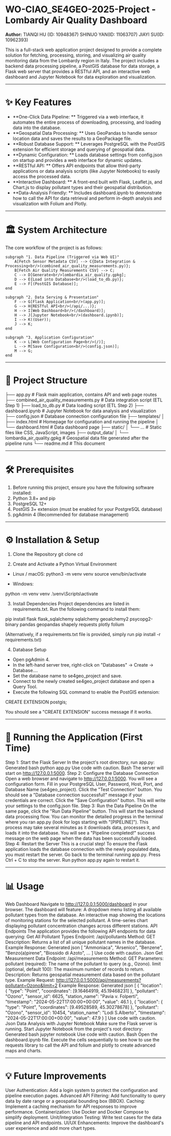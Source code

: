 # WO-CIAO_SE4GEO-2025-Project - Lombardy Air Quality Dashboard
**Author:** TIANQI HU (ID: 10948367)  SHINUO YAN(ID: 11063707)  JIAYI SU(ID: 10962393)

This is a full-stack web application project designed to provide a complete solution for fetching, processing, storing, and visualizing air quality monitoring data from the Lombardy region in Italy.
The project includes a backend data processing pipeline, a PostGIS database for data storage, a Flask web server that provides a RESTful API, and an interactive web dashboard and Jupyter Notebook for data exploration and visualization.

---

# ✨ Key Features
- **One-Click Data Pipeline: ** Triggered via a web interface, it automates the entire process of downloading, processing, and loading data into the database.
- **Geospatial Data Processing: ** Uses GeoPandas to handle sensor location data and saves the results to a GeoPackage file.
- **Robust Database Support: ** Leverages PostgreSQL with the PostGIS extension for efficient storage and querying of geospatial data.
- **Dynamic Configuration: ** Loads database settings from config.json on startup and provides a web interface for dynamic updates.
- **RESTful API: ** Offers API endpoints that allow third-party applications or data analysis scripts (like Jupyter Notebooks) to easily access the processed data.
- **Interactive Dashboard: ** A front-end built with Flask, Leaflet.js, and Chart.js to display pollutant types and their geospatial distribution.
- **Data-Analysis Friendly: ** Includes dashboard.ipynb to demonstrate how to call the API for data retrieval and perform in-depth analysis and visualization with Folium and Plotly.

---

# 🏛️ System Architecture
The core workflow of the project is as follows:

    subgraph "1. Data Pipeline (Triggered via Web UI)"
        A[Fetch Sensor Metadata CSV] --> C{Data Integration & Processing<br/>(combined_air_quality_measurements.py)};
        B[Fetch Air Quality Measurements CSV] --> C;
        C --> D[Generate<br/>lombardia_air_quality.gpkg];
        D --> E{Load into Database<br/>(load_to_db.py)};
        E --> F[(PostGIS Database)];
    end

    subgraph "2. Data Serving & Presentation"
        F --> G[Flask Application<br/>(app.py)];
        G --> H{RESTful API<br/>(/api/...)};
        H --> I[Web Dashboard<br/>(/dashboard)];
        H --> J[Jupyter Notebook<br/>(dashboard.ipynb)];
        I --> K((User));
        J --> K;
    end

    subgraph "3. Application Configuration"
        K --> L[Web Configuration Page<br/>(/)];
        L --> M[Save Configuration<br/>(config.json)];
        M --> G;
    end

---

# 📂 Project Structure


├── app.py                      # Flask main application, contains API and web page routes
├── combined_air_quality_measurements.py # Data integration script (ETL Step 1)
├── load_to_db.py               # Data loading script (ETL Step 2)
├── dashboard.ipynb             # Jupyter Notebook for data analysis and visualization
├── config.json                 # Database connection configuration file
├── templates/
│   ├── index.html              # Homepage for configuration and running the pipeline
│   └── dashboard.html          # Data dashboard page
├── static/
│   └── ...                     # Static files like CSS, JavaScript, images
├── output_data/
│   └── lombardia_air_quality.gpkg # Geospatial data file generated after the pipeline runs
└── readme.md                   # This document

---

# 🛠️ Prerequisites
1. Before running this project, ensure you have the following software installed:
2. Python 3.8+ and pip
3. PostgreSQL 12+
4. PostGIS 3+ extension (must be enabled for your PostgreSQL database)
5. pgAdmin 4 (Recommended for database management)

---

# ⚙️ Installation & Setup
1. Clone the Repository
git clone <your-repository-url>
cd <repository-directory>

2. Create and Activate a Python Virtual Environment
- Linux / macOS:
python3 -m venv venv
source venv/bin/activate

- Windows:

python -m venv venv
.\venv\Scripts\activate

3. Install Dependencies
Project dependencies are listed in requirements.txt. Run the following command to install them:

pip install flask flask_sqlalchemy sqlalchemy geoalchemy2 psycopg2-binary pandas geopandas shapely requests plotly folium

(Alternatively, if a requirements.txt file is provided, simply run pip install -r requirements.txt)

4. Database Setup
- Open pgAdmin 4.
- In the left-hand server tree, right-click on "Databases" -> Create -> Database....
- Set the database name to se4geo_project and save.
- Connect to the newly created se4geo_project database and open a Query Tool.
- Execute the following SQL command to enable the PostGIS extension:

CREATE EXTENSION postgis;

You should see a "CREATE EXTENSION" success message if it works.

---

# 🚀 Running the Application (First Time)
Step 1: Start the Flask Server
In the project's root directory, run app.py:
Generated bash
python app.py
Use code with caution.
Bash
The server will start on http://127.0.0.1:5000.
Step 2: Configure the Database Connection
Open a web browser and navigate to http://127.0.0.1:5000.
You will see a configuration form. Fill in your PostgreSQL User, Password, Host, Port, and Database Name (se4geo_project).
Click the "Test Connection" button. You should see a "Database connection successful!" message if your credentials are correct.
Click the "Save Configuration" button. This will write your settings to the config.json file.
Step 3: Run the Data Pipeline
On the same page, click the "Run Data Pipeline" button.
This will start the backend data processing flow. You can monitor the detailed progress in the terminal where you ran app.py (look for logs starting with "[PIPELINE]").
This process may take several minutes as it downloads data, processes it, and loads it into the database.
You will see a "Pipeline completed!" success message on the web page when the data has been successfully loaded.
Step 4: Restart the Server
This is a crucial step! To ensure the Flask application loads the database connection with the newly populated data, you must restart the server.
Go back to the terminal running app.py.
Press Ctrl + C to stop the server.
Run python app.py again to restart it.

---

# 📊 Usage
Web Dashboard
Navigate to http://127.0.0.1:5000/dashboard in your browser.
The dashboard will feature:
A dropdown menu listing all available pollutant types from the database.
An interactive map showing the locations of monitoring stations for the selected pollutant.
A time-series chart displaying pollutant concentration changes across different stations.
API Endpoints
The application provides the following API endpoints for data querying:
Get All Pollutant Types
Endpoint: /api/pollutants
Method: GET
Description: Returns a list of all unique pollutant names in the database.
Example Response:
Generated json
[
  "Ammoniaca",
  "Arsenico",
  "Benzene",
  "Benzo(a)pirene",
  "Biossido di Azoto",
  ...
]
Use code with caution.
Json
Get Measurement Data
Endpoint: /api/measurements
Method: GET
Parameters:
pollutant (required): The name of the pollutant to query (e.g., Ozono).
limit (optional, default 100): The maximum number of records to return.
Description: Returns geospatial measurement data based on the pollutant type.
Example Request: http://127.0.0.1:5000/api/measurements?pollutant=Ozono&limit=2
Example Response:
Generated json
[
  {
    "location": {
      "type": "Point",
      "coordinates": [9.16464919, 45.19468231]
    },
    "pollutant": "Ozono",
    "sensor_id": 6625,
    "station_name": "Pavia v. Folperti",
    "timestamp": "2024-05-22T17:00:00+00:00",
    "value": 46.1
  },
  {
    "location": {
      "type": "Point",
      "coordinates": [9.49528589, 45.30278678]
    },
    "pollutant": "Ozono",
    "sensor_id": 10454,
    "station_name": "Lodi S.Alberto",
    "timestamp": "2024-05-22T17:00:00+00:00",
    "value": 47.9
  }
]
Use code with caution.
Json
Data Analysis with Jupyter Notebook
Make sure the Flask server is running.
Start Jupyter Notebook from the project's root directory:
Generated bash
jupyter notebook
Use code with caution.
Bash
Open the dashboard.ipynb file.
Execute the cells sequentially to see how to use the requests library to call the API and folium and plotly to create advanced maps and charts.

---

# 💡 Future Improvements
User Authentication: Add a login system to protect the configuration and pipeline execution pages.
Advanced API Filtering: Add functionality to query data by date range or a geospatial bounding box (BBOX).
Caching: Implement a caching mechanism for API responses to improve performance.
Containerization: Use Docker and Docker Compose to simplify deployment.
Unit/Integration Testing: Write test cases for the data pipeline and API endpoints.
UI/UX Enhancements: Improve the dashboard's user experience and add more chart types.
